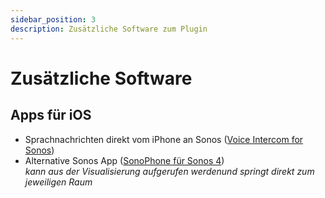 ```yaml
---
sidebar_position: 3
description: Zusätzliche Software zum Plugin
---
```


# Zusätzliche Software

## Apps für iOS

- Sprachnachrichten direkt vom iPhone an Sonos ([Voice Intercom for Sonos](https://itunes.apple.com/us/app/sonos-voice/id689673100?mt=8))
- Alternative Sonos App ([SonoPhone für Sonos 4](https://itunes.apple.com/de/app/sonophone/id815251931?mt=8))  
    _kann aus der Visualisierung aufgerufen werdenund springt direkt zum jeweiligen Raum_
<!-- - Widget für die Steuerung im Sperrbildschirm ([](https://itunes.apple.com/de/app/sonocontrols-widget-for-sonos/id1082647737?mt=8)) -->
